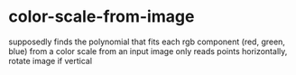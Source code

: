 # color-scale-from-image
 supposedly finds the polynomial that fits each rgb component (red, green, blue) from a color scale from an input image
 only reads points horizontally, rotate image if vertical
